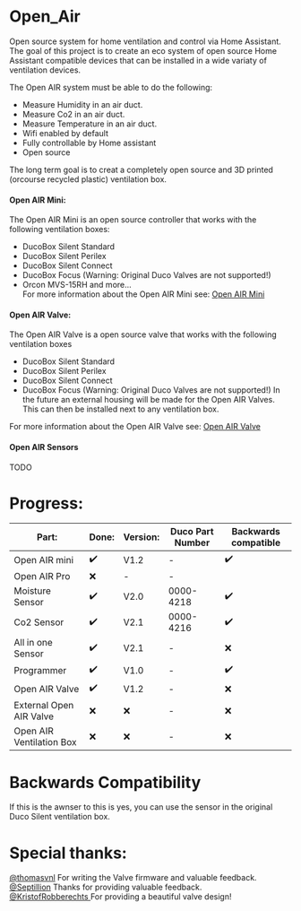 # Open_Air
Open source system for home ventilation and control via Home Assistant. The goal of this project is to create an eco system of open source Home Assistant compatible devices that can be installed in a wide variaty of ventilation devices. 

The Open AIR system must be able to do the following:
 - Measure Humidity in an air duct.
 - Measure Co2 in an air duct.
 - Measure Temperature in an air duct.
 - Wifi enabled by default
 - Fully controllable by Home assistant
 - Open source

The long term goal is to creat a completely open source and 3D printed (orcourse recycled plastic) ventilation box.

#### Open AIR Mini:
The Open AIR Mini is an open source controller that works with the following ventilation boxes:
- DucoBox Silent Standard
- DucoBox Silent Perilex
- DucoBox Silent Connect
- DucoBox Focus (Warning: Original Duco Valves are not supported!)
- Orcon MVS-15RH
and more...\
For more information about the Open AIR Mini see: [Open AIR Mini](https://github.com/Flamingo-tech/Open-AIR/tree/main/Open%20Air%20Mini) 

#### Open AIR Valve:
The Open AIR Valve is a open source valve that works with the following ventilation boxes
- DucoBox Silent Standard
- DucoBox Silent Perilex
- DucoBox Silent Connect
- DucoBox Focus (Warning: Original Duco Valves are not supported!)
In the future an external housing will be made for the Open AIR Valves. This can then be installed next to any ventilation box.

For more information about the Open AIR Valve see: [Open AIR Valve](https://github.com/Flamingo-tech/Open-AIR/tree/main/Open%20AIR%20Valve) 

#### Open AIR Sensors
 TODO

# Progress:


|   Part:         |Done:	                         |Version:                       |Duco Part Number|Backwards compatible|
|----------------|-------------------------------|-----------------------------|-----------------------------|-----------------------------|
|Open AIR mini|✔️         |V1.2          | -|✔️ 
|Open AIR Pro         |❌|-|- |
|Moisture Sensor        |✔️            |V2.0        | 0000-4218 | ✔️|
|Co2 Sensor         |✔️|V2.1| 0000-4216 | ✔️
|All in one Sensor         |✔️|V2.1| - | ❌ 
|Programmer         |✔️|V1.0| - | ✔️ 
|Open AIR Valve         |✔️|V1.2|- |❌
|External Open AIR Valve         |❌|❌|- |❌
|Open AIR Ventilation Box         |❌|❌|- |❌

# Backwards Compatibility

If this is the awnser to this is yes, you can use the sensor in the original Duco Silent ventilation box.


# Special thanks:
[@thomasvnl](https://github.com/thomasvnl) For writing the Valve firmware and valuable feedback.\
[@Septillion](https://github.com/septillion-git) Thanks for providing valuable feedback.\
[@KristofRobberechts ](https://github.com/KristofRobberechts) For providing a beautiful valve design!

